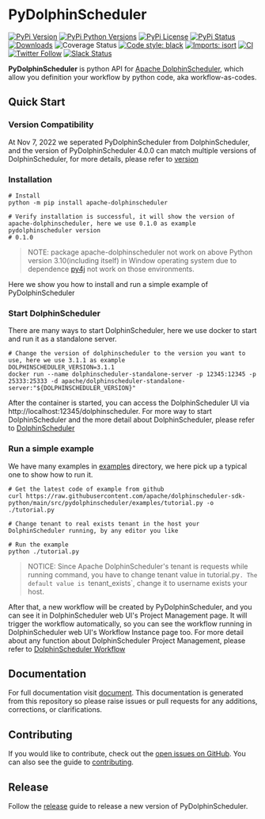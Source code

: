 <!--
Licensed to the Apache Software Foundation (ASF) under one
or more contributor license agreements.  See the NOTICE file
distributed with this work for additional information
regarding copyright ownership.  The ASF licenses this file
to you under the Apache License, Version 2.0 (the
"License"); you may not use this file except in compliance
with the License.  You may obtain a copy of the License at

http://www.apache.org/licenses/LICENSE-2.0

Unless required by applicable law or agreed to in writing,
software distributed under the License is distributed on an
"AS IS" BASIS, WITHOUT WARRANTIES OR CONDITIONS OF ANY
KIND, either express or implied.  See the License for the
specific language governing permissions and limitations
under the License.
-->

# PyDolphinScheduler

[![PyPi Version](https://img.shields.io/pypi/v/apache-dolphinscheduler.svg?style=flat-square&logo=PyPi)](https://pypi.org/project/apache-dolphinscheduler/)
[![PyPi Python Versions](https://img.shields.io/pypi/pyversions/apache-dolphinscheduler.svg?style=flat-square&logo=python)](https://pypi.org/project/apache-dolphinscheduler/)
[![PyPi License](https://img.shields.io/:license-Apache%202-blue.svg?style=flat-square)](https://raw.githubusercontent.com/apache/dolphinscheduler-sdk-python/main/LICENSE)
[![PyPi Status](https://img.shields.io/pypi/status/apache-dolphinscheduler.svg?style=flat-square)](https://pypi.org/project/apache-dolphinscheduler/)
[![Downloads](https://static.pepy.tech/badge/apache-dolphinscheduler/month)](https://pepy.tech/project/apache-dolphinscheduler)
![Coverage Status](https://img.shields.io/codecov/c/github/apache/dolphinscheduler-sdk-python/main.svg?style=flat-square)
[![Code style: black](https://img.shields.io/badge/code%20style-black-000000.svg?style=flat-square)](https://github.com/psf/black)
[![Imports: isort](https://img.shields.io/badge/%20imports-isort-%231674b1?style=flat-square&labelColor=ef8336)](https://pycqa.github.io/isort)
[![CI](https://github.com/apache/dolphinscheduler-sdk-python/actions/workflows/ci.yaml/badge.svg)](https://github.com/apache/dolphinscheduler-sdk-python/actions/workflows/ci.yaml)
[![Twitter Follow](https://img.shields.io/twitter/follow/dolphinschedule.svg?style=social&label=Follow)](https://twitter.com/dolphinschedule)
[![Slack Status](https://img.shields.io/badge/slack-join_chat-white.svg?logo=slack&style=social)](https://s.apache.org/dolphinscheduler-slack)

**PyDolphinScheduler** is python API for [Apache DolphinScheduler](https://dolphinscheduler.apache.org),
which allow you definition your workflow by python code, aka workflow-as-codes.

## Quick Start

### Version Compatibility

At Nov 7, 2022 we seperated PyDolphinScheduler from DolphinScheduler, and the version of PyDolphinScheduler 4.0.0
can match multiple versions of DolphinScheduler, for more details, please refer to [version](https://dolphinscheduler.apache.org/python/main/index.html#version)

### Installation

```shell
# Install
python -m pip install apache-dolphinscheduler

# Verify installation is successful, it will show the version of apache-dolphinscheduler, here we use 0.1.0 as example
pydolphinscheduler version
# 0.1.0
```

> NOTE: package apache-dolphinscheduler not work on above Python version 3.10(including itself) in Window operating system
> due to dependence [py4j](https://pypi.org/project/py4j/) not work on those environments.

Here we show you how to install and run a simple example of PyDolphinScheduler

### Start DolphinScheduler

There are many ways to start DolphinScheduler, here we use docker to start and run it as a standalone server.

```shell
# Change the version of dolphinscheduler to the version you want to use, here we use 3.1.1 as example
DOLPHINSCHEDULER_VERSION=3.1.1
docker run --name dolphinscheduler-standalone-server -p 12345:12345 -p 25333:25333 -d apache/dolphinscheduler-standalone-server:"${DOLPHINSCHEDULER_VERSION}"
```

After the container is started, you can access the DolphinScheduler UI via http://localhost:12345/dolphinscheduler.
For more way to start DolphinScheduler and the more detail about DolphinScheduler, please refer to
[DolphinScheduler](https://dolphinscheduler.apache.org/#/en-us/docs/3.1.2/guide/start/quick-start)

### Run a simple example

We have many examples in [examples](src/pydolphinscheduler/examples) directory, we here pick up a typical one
to show how to run it.

```shell
# Get the latest code of example from github 
curl https://raw.githubusercontent.com/apache/dolphinscheduler-sdk-python/main/src/pydolphinscheduler/examples/tutorial.py -o ./tutorial.py

# Change tenant to real exists tenant in the host your DolphinScheduler running, by any editor you like 

# Run the example
python ./tutorial.py
```

> NOTICE: Since Apache DolphinScheduler's tenant is requests while running command, you have to change
> tenant value in tutorial.py`. The default value is `tenant_exists`, change it to username exists your host.

After that, a new workflow will be created by PyDolphinScheduler, and you can see it in DolphinScheduler web
UI's Project Management page. It will trigger the workflow automatically, so you can see the workflow running
in DolphinScheduler web UI's Workflow Instance page too. For more detail about any function about DolphinScheduler
Project Management, please refer to [DolphinScheduler Workflow](https://dolphinscheduler.apache.org/#/en-us/docs/3.1.2/guide/project/workflow-definition)

## Documentation

For full documentation visit [document](https://dolphinscheduler.apache.org/python/main/index.html). This
documentation is generated from this repository so please raise issues or pull requests for any additions, corrections, or clarifications.

## Contributing

If you would like to contribute, check out the [open issues on GitHub](https://github.com/apache/dolphinscheduler-sdk-python/issues).
You can also see the guide to [contributing](./CONTRIBUTING.md).

## Release

Follow the [release](./RELEASE.md) guide to release a new version of PyDolphinScheduler.
